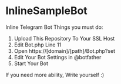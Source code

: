 # InlineSampleBot
Inline Telegram Bot
Things you must do:
1. Upload This Repository To Your SSL Host
2. Edit Bot.php Line 11
3. Open https://[domain]/[path]/Bot.php?set
4. Edit Your Bot Settings in @botfather
5. Start Your Bot

If you need more ability, Write yourself :)

